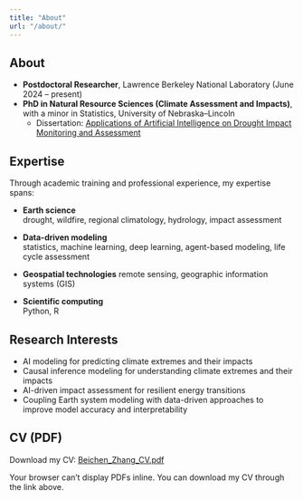 ```yaml
---
title: "About"
url: "/about/"
---
```


## About

- **Postdoctoral Researcher**, Lawrence Berkeley National Laboratory (June 2024 – present)  
- **PhD in Natural Resource Sciences (Climate Assessment and Impacts)**, with a minor in Statistics, University of Nebraska–Lincoln  
  - Dissertation: [Applications of Artificial Intelligence on Drought Impact Monitoring and Assessment](https://digitalcommons.unl.edu/dissertations/AAI31301976/)

## Expertise

Through academic training and professional experience, my expertise spans:

- **Earth science**  
  drought, wildfire, regional climatology, hydrology, impact assessment  

- **Data-driven modeling**  
  statistics, machine learning, deep learning, agent-based modeling, life cycle assessment  

- **Geospatial technologies**
  remote sensing, geographic information systems (GIS)  

- **Scientific computing**  
  Python, R

## Research Interests

- AI modeling for predicting climate extremes and their impacts  
- Causal inference modeling for understanding climate extremes and their impacts  
- AI-driven impact assessment for resilient energy transitions  
- Coupling Earth system modeling with data-driven approaches to improve model accuracy and interpretability  

## CV (PDF)

Download my CV: [Beichen_Zhang_CV.pdf](/docs/Academic_CV_BZ.pdf)

<object data="/docs/Academic_CV_BZ.pdf" type="application/pdf" width="100%" height="800">
  <p>Your browser can’t display PDFs inline. You can download my CV through the link above.</p>
</object>

